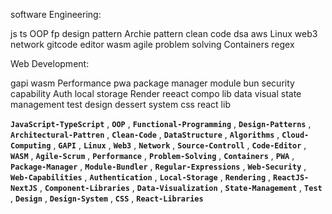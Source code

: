 software Engineering: 

js ts OOP fp design pattern Archie pattern
clean code dsa aws Linux web3 network gitcode editor wasm agile problem solving Containers regex 


Web Development:

gapi wasm Performance  pwa package  manager   module bun security  capability Auth local storage  Render reeact compo lib data visual state management test design dessert system css react lib


 __```JavaScript-TypeScript```__
, __```OOP```__
, __```Functional-Programming```__
, __```Design-Patterns```__
, __```Architectural-Pattren```__
, __```Clean-Code```__
, __```DataStructure```__
, __```Algorithms```__
, __```Cloud-Computing```__
, __```GAPI```__
, __```Linux```__
, __```Web3```__
, __```Network```__
, __```Source-Controll```__
, __```Code-Editor```__
, __```WASM```__
, __```Agile-Scrum```__
, __```Performance```__
, __```Problem-Solving```__
, __```Containers```__
, __```PWA```__
, __```Package-Manager```__
, __```Module-Bundler```__
, __```Regular-Expressions```__
, __```Web-Security```__
, __```Web-Capabilities```__
, __```Authentication```__
, __```Local-Storage```__
, __```Rendering```__
, __```ReactJS-NextJS```__
, __```Component-Libraries```__
, __```Data-Visualization```__
, __```State-Management```__
, __```Test```__
, __```Design```__
, __```Design-System```__
, __```CSS```__
, __```React-Libraries```__

